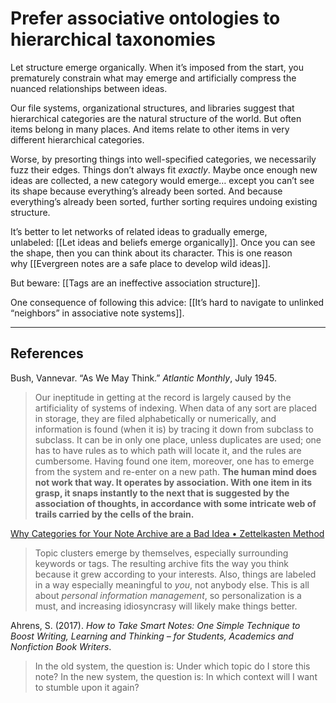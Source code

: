 # Prefer associative ontologies to hierarchical taxonomies

Let structure emerge organically. When it’s imposed from the start, you prematurely constrain what may emerge and artificially compress the nuanced relationships between ideas.

Our file systems, organizational structures, and libraries suggest that hierarchical categories are the natural structure of the world. But often items belong in many places. And items relate to other items in very different hierarchical categories.

Worse, by presorting things into well-specified categories, we necessarily fuzz their edges. Things don’t always fit _exactly_. Maybe once enough new ideas are collected, a new category would emerge… except you can’t see its shape because everything’s already been sorted. And because everything’s already been sorted, further sorting requires undoing existing structure.

It’s better to let networks of related ideas to gradually emerge, unlabeled: [[Let ideas and beliefs emerge organically]]. Once you can see the shape, then you can think about its character. This is one reason why [[Evergreen notes are a safe place to develop wild ideas]].

But beware: [[Tags are an ineffective association structure]].

One consequence of following this advice: [[It’s hard to navigate to unlinked “neighbors” in associative note systems]].

---

## References

Bush, Vannevar. “As We May Think.” _Atlantic Monthly_, July 1945.

> Our ineptitude in getting at the record is largely caused by the artificiality of systems of indexing. When data of any sort are placed in storage, they are filed alphabetically or numerically, and information is found (when it is) by tracing it down from subclass to subclass. It can be in only one place, unless duplicates are used; one has to have rules as to which path will locate it, and the rules are cumbersome. Having found one item, moreover, one has to emerge from the system and re-enter on a new path. **The human mind does not work that way. It operates by association. With one item in its grasp, it snaps instantly to the next that is suggested by the association of thoughts, in accordance with some intricate web of trails carried by the cells of the brain.**

[Why Categories for Your Note Archive are a Bad Idea • Zettelkasten Method](https://zettelkasten.de/posts/no-categories/)

> Topic clusters emerge by themselves, especially surrounding keywords or tags. The resulting archive fits the way you think because it grew according to your interests. Also, things are labeled in a way especially meaningful to _you_, not anybody else. This is all about _personal information management_, so personalization is a must, and increasing idiosyncrasy will likely make things better.

Ahrens, S. (2017). _How to Take Smart Notes: One Simple Technique to Boost Writing, Learning and Thinking – for Students, Academics and Nonfiction Book Writers_.

> In the old system, the question is: Under which topic do I store this note? In the new system, the question is: In which context will I want to stumble upon it again?